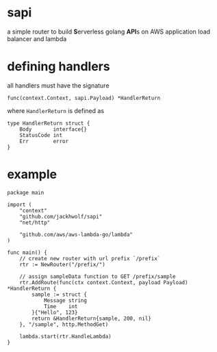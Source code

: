 # sapi
a simple router to build **S**erverless golang **API**s on AWS application load balancer and lambda

# defining handlers
all handlers must have the signature 
```
func(context.Context, sapi.Payload) *HandlerReturn
```
where `HandlerReturn` is defined as 
```
type HandlerReturn struct {
	Body       interface{}
	StatusCode int
	Err        error
}
```

# example
```
package main

import (
	"context"
	"github.com/jackhwolf/sapi"
	"net/http"

	"github.com/aws/aws-lambda-go/lambda"
)

func main() {
	// create new router with url prefix `/prefix`
	rtr := NewRouter("/prefix/")

	// assign sampleData function to GET /prefix/sample
	rtr.AddRoute(func(ctx context.Context, payload Payload) *HandlerReturn {
		sample := struct {
			Message string
			Time    int
		}{"Hello", 123}
		return &HandlerReturn{sample, 200, nil}
	}, "/sample", http.MethodGet)

	lambda.start(rtr.HandleLambda)
}

```